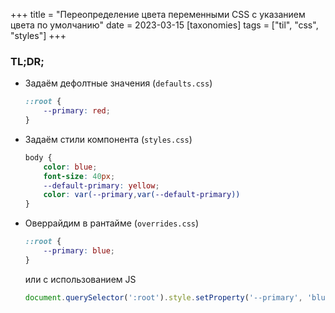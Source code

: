 +++
title = "Переопределение цвета переменными CSS с указанием цвета по умолчанию"
date = 2023-03-15
[taxonomies]
tags = ["til", "css", "styles"]
+++

### TL;DR;

* Задаём дефолтные значения (`defaults.css`)
    ```css
    ::root {
        --primary: red;
    }
    ```

* Задаём стили компонента (`styles.css`)
    ```css
    body {
        color: blue;
        font-size: 40px;
        --default-primary: yellow;
        color: var(--primary,var(--default-primary))
    }
    ```

* Оверрайдим в рантайме (`overrides.css`)
    ```css
    ::root {
        --primary: blue;
    }
    ```
    или с использованием JS
    ```js
    document.querySelector(':root').style.setProperty('--primary', 'blue')
    ```
<!-- more -->
